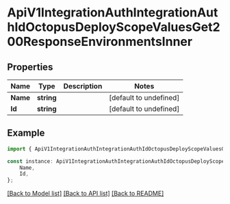 # ApiV1IntegrationAuthIntegrationAuthIdOctopusDeployScopeValuesGet200ResponseEnvironmentsInner


## Properties

Name | Type | Description | Notes
------------ | ------------- | ------------- | -------------
**Name** | **string** |  | [default to undefined]
**Id** | **string** |  | [default to undefined]

## Example

```typescript
import { ApiV1IntegrationAuthIntegrationAuthIdOctopusDeployScopeValuesGet200ResponseEnvironmentsInner } from './api';

const instance: ApiV1IntegrationAuthIntegrationAuthIdOctopusDeployScopeValuesGet200ResponseEnvironmentsInner = {
    Name,
    Id,
};
```

[[Back to Model list]](../README.md#documentation-for-models) [[Back to API list]](../README.md#documentation-for-api-endpoints) [[Back to README]](../README.md)

